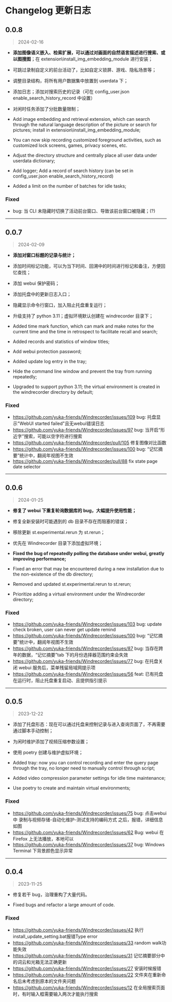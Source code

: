 # Changelog 更新日志

## 0.0.8
> 2024-02-16

- **添加图像语义嵌入、检索扩展，可以通过对画面的自然语言描述进行搜索、或以图搜图**；在 extension\install_img_embedding_module 进行安装；
- 可跳过录制自定义的前台活动了，比如自定义锁屏、游戏、隐私场景等；
- 调整目录结构，将所有用户数据集中放置到 userdata 下；
- 添加日志；添加对搜索历史的记录（可在 config_user.json enable_search_history_record 中设置）
- 对闲时任务添加了分批数量限制；

- Add image embedding and retrieval extension, which can search through the natural language description of the picture or search for pictures; install in extension\install_img_embedding_module;
- You can now skip recording customized foreground activities, such as customized lock screens, games, privacy scenes, etc.
- Adjust the directory structure and centrally place all user data under userdata dictionary;
- Add logger; Add a record of search history (can be set in config_user.json enable_search_history_record)
- Added a limit on the number of batches for idle tasks;

### Fixed
- bug: 当 CLI 未隐藏时切换了活动前台窗口、导致该前台窗口被隐藏；(?)

---

## 0.0.7
> 2024-02-09

- **添加对窗口标题的记录与统计；**
- 添加时间标记功能，可以为当下时间、回溯中的时间进行标记和备注，方便回忆查找；
- 添加 webui 保护密码；
- 添加托盘中的更新日志入口；
- 隐藏显示命令行窗口，加入阻止托盘重复运行；
- 升级支持了 python 3.11；虚拟环境默认创建在 windrecorder 目录下；

- Added time mark function, which can mark and make notes for the current time and the time in retrospect to facilitate recall and search;
- Added records and statistics of window titles;
- Add webui protection password;
- Added update log entry in the tray;
- Hide the command line window and prevent the tray from running repeatedly;
- Upgraded to support python 3.11; the virtual environment is created in the windrecorder directory by default;

### Fixed
- https://github.com/yuka-friends/Windrecorder/issues/109 bug: 托盘显示"WebUI started failed"且无webui错误日志
- https://github.com/yuka-friends/Windrecorder/issues/97 bug: 当开启“形近字”搜索，可能以空字符进行搜索
- https://github.com/yuka-friends/Windrecorder/pull/105 修复图像对比函数
- https://github.com/yuka-friends/Windrecorder/issues/100 bug: “记忆摘要”统计中，翻阅年视图不生效
- https://github.com/yuka-friends/Windrecorder/pull/88 fix state page date selector

---

## 0.0.6
> 2024-01-25

- **修复了 webui 下重复轮询数据库的 bug，大幅提升使用性能；**
- 修复全新安装时可能遇到的 db 目录不存在而阻塞的错误；
- 移除更新 st.experimental.rerun 为 st.rerun；
- 优先在 Windrecorder 目录下添加虚拟环境；

- **Fixed the bug of repeatedly polling the database under webui, greatly improving performance;**
- Fixed an error that may be encountered during a new installation due to the non-existence of the db directory;
- Removed and updated st.experimental.rerun to st.rerun;
- Prioritize adding a virtual environment under the Windrecorder directory;

### Fixed
- https://github.com/yuka-friends/Windrecorder/issues/103 bug: update check broken, user can never get update remind
- https://github.com/yuka-friends/Windrecorder/issues/100 bug: “记忆摘要”统计中，翻阅年视图不生效
- https://github.com/yuka-friends/Windrecorder/issues/87 bug: 当存在跨年的数据，“记忆摘要”tab 下的月份选择器范围约束会失效
- https://github.com/yuka-friends/Windrecorder/issues/77 bug: 在托盘关闭 webui 服务后，菜单残留局域网提示项
- https://github.com/yuka-friends/Windrecorder/issues/56 feat: 已有托盘在运行时，阻止托盘重复启动、且提供指引提示

---

## 0.0.5
> 2023-12-22

- 添加了托盘形态：现在可以通过托盘来控制记录与进入查询页面了，不再需要通过脚本手动控制；
- 为闲时维护添加了视频压缩参数设置；
- 使用 poetry 创建与维护虚拟环境；

- Added tray: now you can control recording and enter the query page through the tray, no longer need to manually control through script;
- Added video compression parameter settings for idle time maintenance;
- Use poetry to create and maintain virtual environments;

### Fixed
- https://github.com/yuka-friends/Windrecorder/issues/75 bug: 点击webui中 录制与视频存储-自动化维护-测试支持的编码方式 之后，报错，详细信息如图
- https://github.com/yuka-friends/Windrecorder/issues/62 Bug: webui 在 Firefox 上无法播放，本地可以
- https://github.com/yuka-friends/Windrecorder/issues/37 bug: Windows Terminal 下背景颜色显示异常

---

## 0.0.4 
> 2023-11-25

- 修复若干 bug，治理重构了大量代码。

- Fixed bugs and refactor a large amount of code.

### Fixed
- https://github.com/yuka-friends/Windrecorder/issues/42 执行install_update_setting.bat报错Type error
- https://github.com/yuka-friends/Windrecorder/issues/33 random walk功能失效
- https://github.com/yuka-friends/Windrecorder/issues/31 记忆摘要部分中的词云和光箱无法正确更新
- https://github.com/yuka-friends/Windrecorder/issues/27 安装时候报错
- https://github.com/yuka-friends/Windrecorder/issues/22 文件夹在重新命名后未考虑到原本的文件夹问题
- https://github.com/yuka-friends/Windrecorder/issues/12 在全局搜索页面时，有时输入框需要输入两次才能执行搜索
